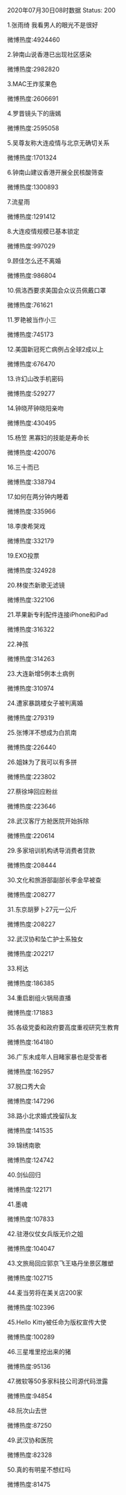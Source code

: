 2020年07月30日08时数据
Status: 200

1.张雨绮 我看男人的眼光不是很好

微博热度:4924460

2.钟南山说香港已出现社区感染

微博热度:2982820

3.MAC王炸浆果色

微博热度:2606691

4.罗晋镜头下的唐嫣

微博热度:2595058

5.吴尊友称大连疫情与北京无确切关系

微博热度:1701324

6.钟南山建议香港开展全民核酸筛查

微博热度:1300893

7.流星雨

微博热度:1291412

8.大连疫情规模已基本锁定

微博热度:997029

9.顾佳怎么还不离婚

微博热度:986804

10.佩洛西要求美国会众议员佩戴口罩

微博热度:761621

11.罗艳被当作小三

微博热度:745173

12.美国新冠死亡病例占全球2成以上

微博热度:676470

13.许幻山改手机密码

微博热度:529277

14.钟晓芹钟晓阳亲吻

微博热度:430495

15.杨笠 黑寡妇的技能是寿命长

微博热度:420076

16.三十而已

微博热度:338794

17.如何在两分钟内睡着

微博热度:335966

18.李庚希哭戏

微博热度:332179

19.EXO投票

微博热度:324928

20.林俊杰新歌无滤镜

微博热度:322106

21.苹果新专利配件连接iPhone和iPad

微博热度:316322

22.神孩

微博热度:314263

23.大连新增5例本土病例

微博热度:310974

24.遭家暴跳楼女子被判离婚

微博热度:279319

25.张博洋不想成为白凯南

微博热度:226440

26.姐妹为了我可以有多拼

微博热度:223802

27.蔡徐坤回应粉丝

微博热度:223646

28.武汉客厅方舱医院开始拆除

微博热度:220614

29.多家培训机构诱导消费者贷款

微博热度:208444

30.文化和旅游部副部长李金早被查

微博热度:208277

31.东京胡萝卜27元一公斤

微博热度:208227

32.武汉协和坠亡护士系独女

微博热度:202217

33.柯达

微博热度:186385

34.重启剧组火锅局直播

微博热度:171883

35.各级党委和政府要高度重视研究生教育

微博热度:164180

36.广东未成年人目睹家暴也是受害者

微博热度:162957

37.脱口秀大会

微博热度:147296

38.路小北求婚式挽留队友

微博热度:141535

39.锦绣南歌

微博热度:124742

40.剑仙回归

微博热度:122171

41.墨魂

微博热度:107833

42.驻港仪仗女兵版无价之姐

微博热度:104047

43.文旅局回应郭京飞王珞丹坐景区雕塑

微博热度:102715

44.麦当劳将在美关店200家

微博热度:102396

45.Hello Kitty被任命为版权宣传大使

微博热度:100289

46.三星堆里挖出来的猪

微博热度:95136

47.微软等50多家科技公司源代码泄露

微博热度:94854

48.阮次山去世

微博热度:87250

49.武汉协和医院

微博热度:82328

50.真的有明星不想红吗

微博热度:81475

